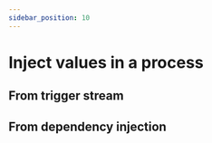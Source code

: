 ```yaml
---
sidebar_position: 10
---
```


# Inject values in a process

## From trigger stream

## From dependency injection

